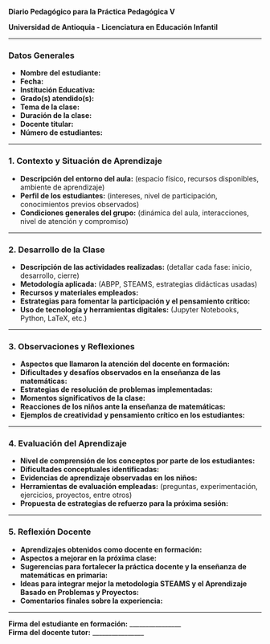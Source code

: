 **Diario Pedagógico para la Práctica Pedagógica V**

**Universidad de Antioquia - Licenciatura en Educación Infantil**

---

### **Datos Generales**
- **Nombre del estudiante:**
- **Fecha:**
- **Institución Educativa:**
- **Grado(s) atendido(s):**
- **Tema de la clase:**
- **Duración de la clase:**
- **Docente titular:**
- **Número de estudiantes:**

---

### **1. Contexto y Situación de Aprendizaje**
- **Descripción del entorno del aula:** (espacio físico, recursos disponibles, ambiente de aprendizaje)
- **Perfil de los estudiantes:** (intereses, nivel de participación, conocimientos previos observados)
- **Condiciones generales del grupo:** (dinámica del aula, interacciones, nivel de atención y compromiso)

---

### **2. Desarrollo de la Clase**
- **Descripción de las actividades realizadas:** (detallar cada fase: inicio, desarrollo, cierre)
- **Metodología aplicada:** (ABPP, STEAMS, estrategias didácticas usadas)
- **Recursos y materiales empleados:**
- **Estrategias para fomentar la participación y el pensamiento crítico:**
- **Uso de tecnología y herramientas digitales:** (Jupyter Notebooks, Python, LaTeX, etc.)

---

### **3. Observaciones y Reflexiones**
- **Aspectos que llamaron la atención del docente en formación:**
- **Dificultades y desafíos observados en la enseñanza de las matemáticas:**
- **Estrategias de resolución de problemas implementadas:**
- **Momentos significativos de la clase:**
- **Reacciones de los niños ante la enseñanza de matemáticas:**
- **Ejemplos de creatividad y pensamiento crítico en los estudiantes:**

---

### **4. Evaluación del Aprendizaje**
- **Nivel de comprensión de los conceptos por parte de los estudiantes:**
- **Dificultades conceptuales identificadas:**
- **Evidencias de aprendizaje observadas en los niños:**
- **Herramientas de evaluación empleadas:** (preguntas, experimentación, ejercicios, proyectos, entre otros)
- **Propuesta de estrategias de refuerzo para la próxima sesión:**

---

### **5. Reflexión Docente**
- **Aprendizajes obtenidos como docente en formación:**
- **Aspectos a mejorar en la próxima clase:**
- **Sugerencias para fortalecer la práctica docente y la enseñanza de matemáticas en primaria:**
- **Ideas para integrar mejor la metodología STEAMS y el Aprendizaje Basado en Problemas y Proyectos:**
- **Comentarios finales sobre la experiencia:**

---

**Firma del estudiante en formación:** ________________  
**Firma del docente tutor:** ________________

